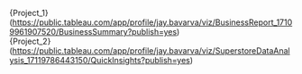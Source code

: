 {Project_1}(https://public.tableau.com/app/profile/jay.bavarva/viz/BusinessReport_17109961907520/BusinessSummary?publish=yes)                                     
{Project_2}(https://public.tableau.com/app/profile/jay.bavarva/viz/SuperstoreDataAnalysis_17119786443150/QuickInsights?publish=yes)
